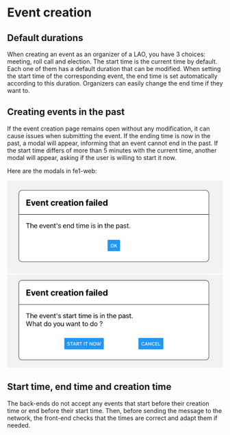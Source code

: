 # Event creation

## Default durations

When creating an event as an organizer of a LAO, you have 3 choices: meeting, roll call and election.
The start time is the current time by default. Each one of them has a default duration that can be modified.
When setting the start time of the corresponding event, the end time is set automatically according to
this duration. Organizers can easily change the end time if they want to.

## Creating events in the past

If the event creation page remains open without any modification, it can cause issues when submitting the
event. If the ending time is now in the past, a modal will appear, informing that an event cannot end in
the past. If the start time differs of more than 5 minutes with the current time, another modal will appear,
asking if the user is willing to start it now.

Here are the modals in fe1-web:

![](assets/modal_event_end_time.png)
![](assets/modal_event_start_time.png)

## Start time, end time and creation time

The back-ends do not accept any events that start before their creation time or end before their start
time. Then, before sending the message to the network, the front-end checks that the times are correct
and adapt them if needed.
